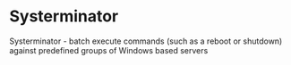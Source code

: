 Systerminator
=============

Systerminator - batch execute commands (such as a reboot or shutdown) against predefined groups of Windows based servers
